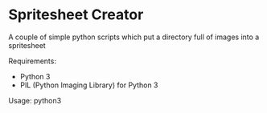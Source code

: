 # Spritesheet Creator
A couple of simple python scripts which put a directory full of images into a spritesheet

Requirements:
* Python 3
* PIL (Python Imaging Library) for Python 3

Usage:
python3 <directory> <new spritesheet path> <info file>
